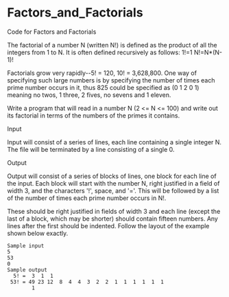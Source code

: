 # Factors_and_Factorials
Code for Factors and Factorials

The factorial of a number N (written N!) is defined as the product of all the integers from 1 to N. It is often defined recursively as follows: 
          1!=1
          N!=N*(N-1)!
  
Factorials grow very rapidly--5! = 120, 10! = 3,628,800. One way of specifying such large numbers is by specifying the number of times each prime number occurs in it, thus 825 could be specified as (0 1 2 0 1) meaning no twos, 1 three, 2 fives, no sevens and 1 eleven.

Write a program that will read in a number N (2 <= N <= 100) and write out its factorial in terms of the numbers of the primes it contains. 

Input

Input will consist of a series of lines, each line containing a single integer N. The file will be terminated by a line consisting of a single 0. 

Output

Output will consist of a series of blocks of lines, one block for each line of the input. Each block will start with the number N, right justified in a field of width 3, and the characters '!', space, and '='. This will be followed by a list of the number of times each prime number occurs in N!. 

These should be right justified in fields of width 3 and each line (except the last of a block, which may be shorter) should contain fifteen numbers. Any lines after the first should be indented. Follow the layout of the example shown below exactly. 

    Sample input
    5
    53
    0
    Sample output
      5! =  3  1  1
     53! = 49 23 12  8  4  4  3  2  2  1  1  1  1  1  1
            1
